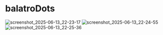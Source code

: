 # balatroDots
![screenshot_2025-06-13_22-23-17](https://github.com/user-attachments/assets/1345a333-3861-45a3-b863-ca9d5c0a5141)
![screenshot_2025-06-13_22-24-55](https://github.com/user-attachments/assets/e637aa57-0a31-4c33-8602-0049b9129964)
![screenshot_2025-06-13_22-25-36](https://github.com/user-attachments/assets/b4e5ba9c-a825-46ca-9c0e-260f318935e5)
